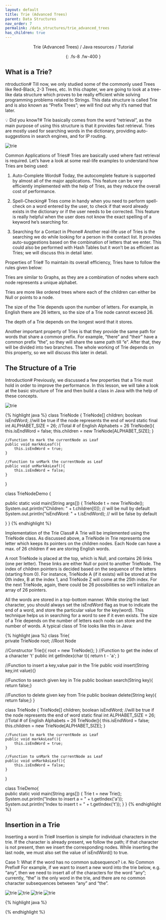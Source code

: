 ```yaml
---
layout: default
title: Trie (Advanced Trees)
parent: Data Structures
nav_order: 7
permalink: /data_structures/trie_advanced_trees
has_children: true
---
```

<div align="center" markdown="1">
Trie (Advanced Trees) / Java resources / Tutorial

{: .fs-8 .fw-400 }
</div>

## What is a Trie?

ntroduction#
Till now, we only studied some of the commonly used Trees like Red-Black, 2-3 Trees, etc. In this chapter, we are going to look at a tree-like data structure which proves to be really efficient while solving programming problems related to Strings. This data structure is called Trie and is also known as “Prefix Trees”; we will find out why it’s named that later.

💡 Did you know?#
Trie basically comes from the word “retrieval”, as the main purpose of using this structure is that it provides fast retrieval. Tries are mostly used for searching words in the dictionary, providing auto-suggestions in search engines, and for IP routing.

![trie](https://raw.githubusercontent.com/JavaLvivDev/prog-resources/master/resources/trie/has1.png)

Common Applications of Tries#
Tries are basically used where fast retrieval is required. Let’s have a look at some real-life examples to understand how Tries are being used:

1. Auto-Complete Words#
Today, the autocomplete feature is supported by almost all of the major applications. This feature can be very efficiently implemented with the help of Tries, as they reduce the overall cost of performance.

2. Spell-Checking#
Tries come in handy when you need to perform spell-check on a word entered by the user, to check if that word already exists in the dictionary or if the user needs to be corrected. This feature is really helpful when the user does not know the exact spelling of a keyword he’s searching for.

3. Searching for a Contact in Phone#
Another real-life use of Tries is the searching we do while looking for a person in the contact list. It provides auto-suggestions based on the combination of letters that we enter. This could also be performed with Hash Tables but it won’t be as efficient as Tries; we will discuss this in detail later.

Properties of Trie#
To maintain its overall efficiency, Tries have to follow the rules given below:

Tries are similar to Graphs, as they are a combination of nodes where each node represents a unique alphabet.

Tries are more like ordered trees where each of the children can either be Null or points to a node.

The size of the Trie depends upon the number of letters. For example, in English there are 26 letters, so the size of a Trie node cannot exceed 26.

The depth of a Trie depends on the longest word that it stores.

Another important property of Tries is that they provide the same path for words that share a common prefix. For example, “there” and “their” have a common prefix “the”, so they will share the same path till “e”. After that, they will be divided into two branches. The whole working of Trie depends on this property, so we will discuss this later in detail.

## The Structure of a Trie

Introduction#
Previously, we discussed a few properties that a Trie must hold in order to improve the performance. In this lesson, we will take a look at the basic structure of Trie and then build a class in Java with the help of these concepts.

![trie](https://raw.githubusercontent.com/JavaLvivDev/prog-resources/master/resources/trie/has2.png)

{% highlight java %}
class TrieNode
{
    TrieNode[] children;
    boolean isEndWord; //will be true if the node represents the end of word
    static final int ALPHABET_SIZE = 26; //Total # of English Alphabets = 26
    TrieNode(){
        this.isEndWord = false;
        this.children = new TrieNode[ALPHABET_SIZE]; 
    }

    //Function to mark the currentNode as Leaf
    public void markAsLeaf(){
        this.isEndWord = true;
    }

    //Function to unMark the currentNode as Leaf
    public void unMarkAsLeaf(){
        this.isEndWord = false;
    }
}

class TrieNodeDemo
{
 
  public static void main(String args[])
  {
    TrieNode t = new TrieNode();
    System.out.println("Children: " + t.children[0]); // will be null by default
    System.out.println("isEndWord: " + t.isEndWord);  // will be false by default
   
  }
}
{% endhighlight %}

Implementation of the Trie Class#
A Trie will be implemented using the TrieNode class. As discussed above, a TrieNode in Trie represents one letter which keeps its pointers on the children nodes. Each Node can have a max. of 26 children if we are storing English words.

A root TrieNode is placed at the top, which is Null, and contains 26 links (one per letter). These links are either Null or point to another TrieNode. The index of children pointers is decided based on the sequence of the letters (starting from 0). For instance, TrieNode A (if it exists) will be stored at the 0th index, B at the index 1, and TrieNode Z will come at the 25th index. For the next TrieNode, again, there could be 26 possibilities so we’ll initialize an array of 26 pointers.

All the words are stored in a top-bottom manner. While storing the last character, you should always set the isEndWord flag as true to indicate the end of a word, and store the particular value for the key(word). This technique helps us in searching for a word to see if it even exists. The size of a Trie depends on the number of letters each node can store and the number of words. A typical class of Trie looks like this in Java:

{% highlight java %}
class Trie{  
  private TrieNode root; //Root Node
  
  //Constructor
  Trie(){
    root = new TrieNode();
  }
  //Function to get the index of a character 't'
  public int getIndex(char t){
    return t - 'a';
  }
  
  //Function to insert a key,value pair in the Trie
  public void insert(String key,int value){}
  
  //Function to search given key in Trie
  public boolean search(String key){ return false;}
  
  //Function to delete given key from Trie
  public boolean delete(String key){ return false;}
}

class TrieNode
{
    TrieNode[] children;
    boolean isEndWord; //will be true if the node represents the end of word
    static final int ALPHABET_SIZE = 26; //Total # of English Alphabets = 26
    TrieNode(){
        this.isEndWord = false;
        this.children = new TrieNode[ALPHABET_SIZE]; 
    }

    //Function to mark the currentNode as Leaf
    public void markAsLeaf(){
        this.isEndWord = true;
    }

    //Function to unMark the currentNode as Leaf
    public void unMarkAsLeaf(){
        this.isEndWord = false;
    }
}

class TrieDemo{  
  public static void main(String args[])
  {
    Trie t = new Trie();
    System.out.println("Index to insert a = " + t.getIndex('a'));
    System.out.println("Index to insert t = " + t.getIndex('t'));
  }
}
{% endhighlight %}

## Insertion in a Trie

Inserting a word in Trie#
Insertion is simple for individual characters in the trie. If the character is already present, we follow the path; if that character is not present, then we insert the corresponding nodes. While inserting the last node, we must also set the value of isEndWord() to true.

Case 1: What if the word has no common subsequence? i.e. No Common Prefix#
For example, if we want to insert a new word into the trie below, e.g. “any”, then we need to insert all of the characters for the word “any”; currently, “the” is the only word in the trie, and there are no common character subsequences between “any” and “the”.

![trie](https://raw.githubusercontent.com/JavaLvivDev/prog-resources/master/resources/trie/has3.png)
![trie](https://raw.githubusercontent.com/JavaLvivDev/prog-resources/master/resources/trie/has4.png)
![trie](https://raw.githubusercontent.com/JavaLvivDev/prog-resources/master/resources/trie/has5.png)
![trie](https://raw.githubusercontent.com/JavaLvivDev/prog-resources/master/resources/trie/has6.png)





{% highlight java %}

{% endhighlight %}